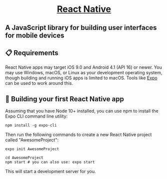 <h1 align="center">
  <a href="https://facebook.github.io/react-native/">
    React Native
  </a>
</h1>

A JavaScript library for building user interfaces for mobile devices
---

## 📋 Requirements

React Native apps may target iOS 9.0 and Android 4.1 (API 16) or newer. You may use Windows, macOS, or Linux as your development operating system, though building and running iOS apps is limited to macOS. Tools like [Expo](https://expo.io) can be used to work around this.

## 🎉 Building your first React Native app

Assuming that you have Node 10+ installed, you can use npm to install the Expo CLI command line utility:

```
npm install -g expo-cli
```

Then run the following commands to create a new React Native project called "AwesomeProject":

```
expo init AwesomeProject

cd AwesomeProject
npm start # you can also use: expo start
```
This will start a development server for you.
